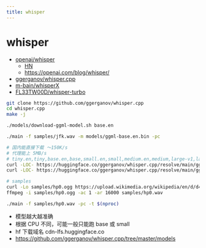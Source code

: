 ```yaml
---
title: whisper
---
```


# whisper

- [openai/whisper](https://github.com/openai/whisper)
  - [HN](https://news.ycombinator.com/item?id=32927360)
  - https://openai.com/blog/whisper/
- [ggerganov/whisper.cpp](https://github.com/ggerganov/whisper.cpp)
- [m-bain/whisperX](https://github.com/m-bain/whisperX)
- [FL33TW00D/whisper-turbo](https://github.com/FL33TW00D/whisper-turbo)


```bash
git clone https://github.com/ggerganov/whisper.cpp
cd whisper.cpp
make -j

./models/download-ggml-model.sh base.en

./main -f samples/jfk.wav -m models/ggml-base.en.bin -pc

# 国内能直接下载 ～150K/s
# 代理能上 5MB/s
# tiny.en,tiny,base.en,base,small.en,small,medium.en,medium,large-v1,large
curl -LOC- https://huggingface.co/ggerganov/whisper.cpp/resolve/main/ggml-base.en.bin
curl -LOC- https://huggingface.co/ggerganov/whisper.cpp/resolve/main/ggml-large.bin

# samples
curl -Lo samples/hp0.ogg https://upload.wikimedia.org/wikipedia/en/d/d4/En.henryfphillips.ogg
ffmpeg -i samples/hp0.ogg -ac 1 -ar 16000 samples/hp0.wav

./main -f samples/hp0.wav -pc -t $(nproc)
```

- 模型越大越准确
- 根据 CPU 不同，可能一般只能跑 base 或 small
- hf 下载域名 cdn-lfs.huggingface.co
- https://github.com/ggerganov/whisper.cpp/tree/master/models
